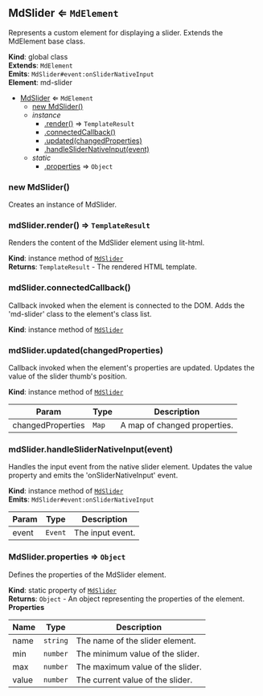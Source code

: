 <a name="MdSlider"></a>

## MdSlider ⇐ <code>MdElement</code>
Represents a custom element for displaying a slider.Extends the MdElement base class.

**Kind**: global class  
**Extends**: <code>MdElement</code>  
**Emits**: <code>MdSlider#event:onSliderNativeInput</code>  
**Element**: md-slider  

* [MdSlider](#MdSlider) ⇐ <code>MdElement</code>
    * [new MdSlider()](#new_MdSlider_new)
    * _instance_
        * [.render()](#MdSlider+render) ⇒ <code>TemplateResult</code>
        * [.connectedCallback()](#MdSlider+connectedCallback)
        * [.updated(changedProperties)](#MdSlider+updated)
        * [.handleSliderNativeInput(event)](#MdSlider+handleSliderNativeInput)
    * _static_
        * [.properties](#MdSlider.properties) ⇒ <code>Object</code>

<a name="new_MdSlider_new"></a>

### new MdSlider()
Creates an instance of MdSlider.

<a name="MdSlider+render"></a>

### mdSlider.render() ⇒ <code>TemplateResult</code>
Renders the content of the MdSlider element using lit-html.

**Kind**: instance method of [<code>MdSlider</code>](#MdSlider)  
**Returns**: <code>TemplateResult</code> - The rendered HTML template.  
<a name="MdSlider+connectedCallback"></a>

### mdSlider.connectedCallback()
Callback invoked when the element is connected to the DOM.Adds the 'md-slider' class to the element's class list.

**Kind**: instance method of [<code>MdSlider</code>](#MdSlider)  
<a name="MdSlider+updated"></a>

### mdSlider.updated(changedProperties)
Callback invoked when the element's properties are updated.Updates the value of the slider thumb's position.

**Kind**: instance method of [<code>MdSlider</code>](#MdSlider)  

| Param | Type | Description |
| --- | --- | --- |
| changedProperties | <code>Map</code> | A map of changed properties. |

<a name="MdSlider+handleSliderNativeInput"></a>

### mdSlider.handleSliderNativeInput(event)
Handles the input event from the native slider element.Updates the value property and emits the 'onSliderNativeInput' event.

**Kind**: instance method of [<code>MdSlider</code>](#MdSlider)  
**Emits**: <code>MdSlider#event:onSliderNativeInput</code>  

| Param | Type | Description |
| --- | --- | --- |
| event | <code>Event</code> | The input event. |

<a name="MdSlider.properties"></a>

### MdSlider.properties ⇒ <code>Object</code>
Defines the properties of the MdSlider element.

**Kind**: static property of [<code>MdSlider</code>](#MdSlider)  
**Returns**: <code>Object</code> - An object representing the properties of the element.  
**Properties**

| Name | Type | Description |
| --- | --- | --- |
| name | <code>string</code> | The name of the slider element. |
| min | <code>number</code> | The minimum value of the slider. |
| max | <code>number</code> | The maximum value of the slider. |
| value | <code>number</code> | The current value of the slider. |


